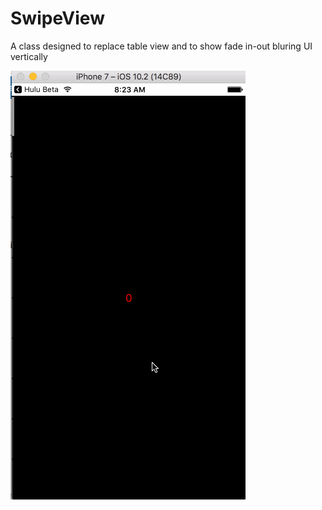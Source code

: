 # SwipeView
A class designed to replace table view and to show fade in-out bluring UI vertically

![image](https://github.com/Aimee-Jiang/SwipeView/blob/master/effect.gif)
